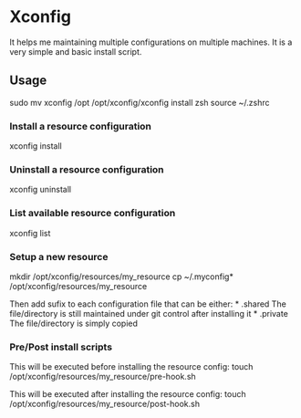 # Xconfig

It helps me maintaining multiple configurations on multiple machines.
It is a very simple and basic install script.

## Usage

   sudo mv xconfig /opt
   /opt/xconfig/xconfig install zsh
   source ~/.zshrc

### Install a resource configuration

   xconfig install <resource>

### Uninstall a resource configuration

   xconfig uninstall <resource>

### List available resource configuration

   xconfig list

### Setup a new resource

   mkdir /opt/xconfig/resources/my_resource
   cp ~/.myconfig* /opt/xconfig/resources/my_resource

Then add sufix to each configuration file that can be either:
     * .shared
       The file/directory is still maintained under git control after installing it
     * .private
       The file/directory is simply copied

### Pre/Post install scripts

This will be executed before installing the resource config:
   touch /opt/xconfig/resources/my_resource/pre-hook.sh

This will be executed after installing the resource config:
   touch /opt/xconfig/resources/my_resource/post-hook.sh
